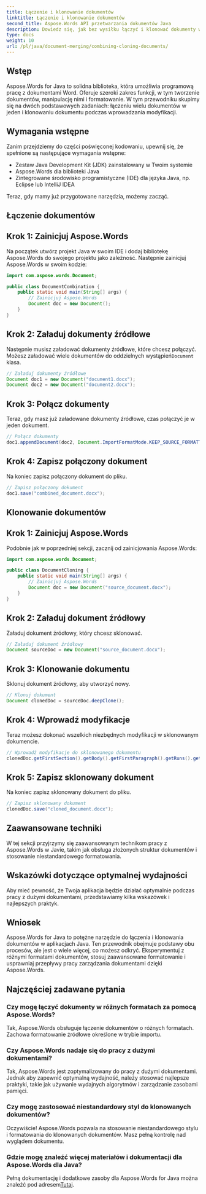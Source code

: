 ```yaml
---
title: Łączenie i klonowanie dokumentów
linktitle: Łączenie i klonowanie dokumentów
second_title: Aspose.Words API przetwarzania dokumentów Java
description: Dowiedz się, jak bez wysiłku łączyć i klonować dokumenty w Javie za pomocą Aspose.Words. Ten przewodnik krok po kroku obejmuje wszystko, co musisz wiedzieć.
type: docs
weight: 10
url: /pl/java/document-merging/combining-cloning-documents/
---
```


## Wstęp

Aspose.Words for Java to solidna biblioteka, która umożliwia programową pracę z dokumentami Word. Oferuje szeroki zakres funkcji, w tym tworzenie dokumentów, manipulację nimi i formatowanie. W tym przewodniku skupimy się na dwóch podstawowych zadaniach: łączeniu wielu dokumentów w jeden i klonowaniu dokumentu podczas wprowadzania modyfikacji.

## Wymagania wstępne

Zanim przejdziemy do części poświęconej kodowaniu, upewnij się, że spełnione są następujące wymagania wstępne:

- Zestaw Java Development Kit (JDK) zainstalowany w Twoim systemie
- Aspose.Words dla biblioteki Java
- Zintegrowane środowisko programistyczne (IDE) dla języka Java, np. Eclipse lub IntelliJ IDEA

Teraz, gdy mamy już przygotowane narzędzia, możemy zacząć.

## Łączenie dokumentów

## Krok 1: Zainicjuj Aspose.Words

Na początek utwórz projekt Java w swoim IDE i dodaj bibliotekę Aspose.Words do swojego projektu jako zależność. Następnie zainicjuj Aspose.Words w swoim kodzie:

```java
import com.aspose.words.Document;

public class DocumentCombination {
    public static void main(String[] args) {
        // Zainicjuj Aspose.Words
        Document doc = new Document();
    }
}
```

## Krok 2: Załaduj dokumenty źródłowe

 Następnie musisz załadować dokumenty źródłowe, które chcesz połączyć. Możesz załadować wiele dokumentów do oddzielnych wystąpień`Document` klasa.

```java
// Załaduj dokumenty źródłowe
Document doc1 = new Document("document1.docx");
Document doc2 = new Document("document2.docx");
```

## Krok 3: Połącz dokumenty

Teraz, gdy masz już załadowane dokumenty źródłowe, czas połączyć je w jeden dokument.

```java
// Połącz dokumenty
doc1.appendDocument(doc2, Document.ImportFormatMode.KEEP_SOURCE_FORMATTING);
```

## Krok 4: Zapisz połączony dokument

Na koniec zapisz połączony dokument do pliku.

```java
// Zapisz połączony dokument
doc1.save("combined_document.docx");
```

## Klonowanie dokumentów

## Krok 1: Zainicjuj Aspose.Words

Podobnie jak w poprzedniej sekcji, zacznij od zainicjowania Aspose.Words:

```java
import com.aspose.words.Document;

public class DocumentCloning {
    public static void main(String[] args) {
        // Zainicjuj Aspose.Words
        Document doc = new Document("source_document.docx");
    }
}
```

## Krok 2: Załaduj dokument źródłowy

Załaduj dokument źródłowy, który chcesz sklonować.

```java
// Załaduj dokument źródłowy
Document sourceDoc = new Document("source_document.docx");
```

## Krok 3: Klonowanie dokumentu

Sklonuj dokument źródłowy, aby utworzyć nowy.

```java
// Klonuj dokument
Document clonedDoc = sourceDoc.deepClone();
```

## Krok 4: Wprowadź modyfikacje

Teraz możesz dokonać wszelkich niezbędnych modyfikacji w sklonowanym dokumencie.

```java
// Wprowadź modyfikacje do sklonowanego dokumentu
clonedDoc.getFirstSection().getBody().getFirstParagraph().getRuns().get(0).setText("Modified Content");
```

## Krok 5: Zapisz sklonowany dokument

Na koniec zapisz sklonowany dokument do pliku.

```java
// Zapisz sklonowany dokument
clonedDoc.save("cloned_document.docx");
```

## Zaawansowane techniki

W tej sekcji przyjrzymy się zaawansowanym technikom pracy z Aspose.Words w Javie, takim jak obsługa złożonych struktur dokumentów i stosowanie niestandardowego formatowania.

## Wskazówki dotyczące optymalnej wydajności

Aby mieć pewność, że Twoja aplikacja będzie działać optymalnie podczas pracy z dużymi dokumentami, przedstawiamy kilka wskazówek i najlepszych praktyk.

## Wniosek

Aspose.Words for Java to potężne narzędzie do łączenia i klonowania dokumentów w aplikacjach Java. Ten przewodnik obejmuje podstawy obu procesów, ale jest o wiele więcej, co możesz odkryć. Eksperymentuj z różnymi formatami dokumentów, stosuj zaawansowane formatowanie i usprawniaj przepływy pracy zarządzania dokumentami dzięki Aspose.Words.

## Najczęściej zadawane pytania

### Czy mogę łączyć dokumenty w różnych formatach za pomocą Aspose.Words?

Tak, Aspose.Words obsługuje łączenie dokumentów o różnych formatach. Zachowa formatowanie źródłowe określone w trybie importu.

### Czy Aspose.Words nadaje się do pracy z dużymi dokumentami?

Tak, Aspose.Words jest zoptymalizowany do pracy z dużymi dokumentami. Jednak aby zapewnić optymalną wydajność, należy stosować najlepsze praktyki, takie jak używanie wydajnych algorytmów i zarządzanie zasobami pamięci.

### Czy mogę zastosować niestandardowy styl do klonowanych dokumentów?

Oczywiście! Aspose.Words pozwala na stosowanie niestandardowego stylu i formatowania do klonowanych dokumentów. Masz pełną kontrolę nad wyglądem dokumentu.

### Gdzie mogę znaleźć więcej materiałów i dokumentacji dla Aspose.Words dla Java?

 Pełną dokumentację i dodatkowe zasoby dla Aspose.Words for Java można znaleźć pod adresem[Tutaj](https://reference.aspose.com/words/java/).